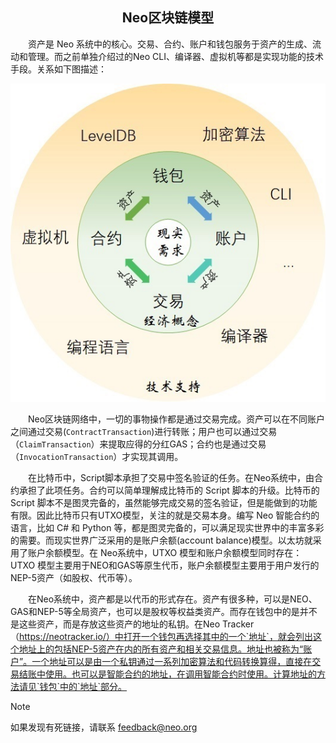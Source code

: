 <center><h2>Neo区块链模型</h2></center>

&emsp;&emsp;资产是 Neo 系统中的核心。交易、合约、账户和钱包服务于资产的生成、流动和管理。而之前单独介绍过的Neo CLI、编译器、虚拟机等都是实现功能的技术手段。关系如下图描述：

[![neo system](../../images/blockchain/system1.jpg)](../../images/blockchain/system1.jpg)

&emsp;&emsp;Neo区块链网络中，一切的事物操作都是通过交易完成。资产可以在不同账户之间通过交易(`ContractTransaction`)进行转账；用户也可以通过交易（`ClaimTransaction`）来提取应得的分红GAS；合约也是通过交易（`InvocationTransaction`）才实现其调用。

&emsp;&emsp;在比特币中，Script脚本承担了交易中签名验证的任务。在Neo系统中，由合约承担了此项任务。合约可以简单理解成比特币的 Script 脚本的升级。比特币的 Script 脚本不是图灵完备的，虽然能够完成交易的签名验证，但是能做到的功能有限。因此比特币只有UTXO模型，关注的就是交易本身。编写 Neo 智能合约的语言，比如 C# 和 Python 等，都是图灵完备的，可以满足现实世界中的丰富多彩的需要。而现实世界广泛采用的是账户余额(account balance)模型。以太坊就采用了账户余额模型。在 Neo系统中，UTXO 模型和账户余额模型同时存在：UTXO 模型主要用于NEO和GAS等原生代币，账户余额模型主要用于用户发行的NEP-5资产（如股权、代币等）。

&emsp;&emsp;在Neo系统中，资产都是以代币的形式存在。资产有很多种，可以是NEO、GAS和NEP-5等全局资产，也可以是股权等权益类资产。而存在钱包中的是并不是这些资产，而是存放这些资产的地址的私钥。在Neo Tracker（https://neotracker.io/）中打开一个钱包再选择其中的一个`地址`，就会列出这个地址上的包括NEP-5资产在内的所有资产和相关交易信息。地址也被称为“账户”。一个地址可以是由一个私钥通过一系列加密算法和代码转换算得，直接在交易结账中使用。也可以是智能合约的地址，在调用智能合约时使用。计算地址的方法请见`钱包`中的`地址`部分。

> [!NOTE]
> 如果发现有死链接，请联系 <feedback@neo.org>

